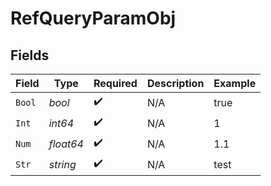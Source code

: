 # RefQueryParamObj


## Fields

| Field              | Type               | Required           | Description        | Example            |
| ------------------ | ------------------ | ------------------ | ------------------ | ------------------ |
| `Bool`             | *bool*             | :heavy_check_mark: | N/A                | true               |
| `Int`              | *int64*            | :heavy_check_mark: | N/A                | 1                  |
| `Num`              | *float64*          | :heavy_check_mark: | N/A                | 1.1                |
| `Str`              | *string*           | :heavy_check_mark: | N/A                | test               |